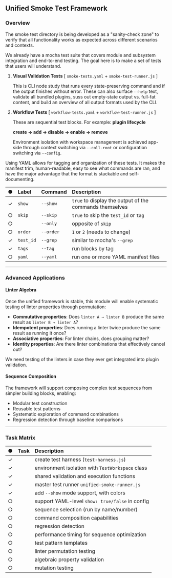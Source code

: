## Unified Smoke Test Framework

### Overview

The smoke test directory is being developed as a "sanity-check zone" 
to verify that all functionality works as expected across different scenarios and contexts.

We already have a mocha test suite that covers module and subsystem integration and end-to-end testing.
The goal here is to make a set of tests that users will understand.

1. **Visual Validation Tests** [ `smoke-tests.yaml` + `smoke-test-runner.js` ]

   This is CLI node study that runs every state-preserving command and if the output finishes without error. These can also surface `--help` text, validate all bundled plugins, suss out empty-state output vs. full-fat content, and build an overview of all output formats used by the CLI.

2. **Workflow Tests** [ `workflow-tests.yaml` + `workflow-test-runner.js` ]

   These are sequential test blocks. For example: **plugin lifecycle**
   
   **create → add → disable → enable → remove**
   
   Environment isolation with workspace management is achieved app-side through context switching via `--coll-root` or configuration switching via `--config`.

Using YAML allows for tagging and organization of these tests. It makes the manifest trim, human-readable, easy to see what commands are ran, and have the major advantage that the format is stackable and self-documenting. 


| ● | **Label** | **Command** | **Description** | 
|:-:|:--------- |:----------- |:--------------- |
| ✓ | `show`    | `--show`    | `true` to display the output of the commands themselves |
| ○ | `skip`    | `--skip`    | `true` to skip the `test_id` or `tag` |
| ○ |           | `--only`    | opposite of `skip` |
| ○ | `order`   | `--order`   | `1` or `2`  (needs to change) |
| ✓ | `test_id` | `--grep`    | similar to mocha's `--grep` |
| ✓ | `tags`    | `--tag`     | run blocks by tag |
| ○ | `yaml`    | `--yaml`    | run one or more YAML manifest files |

---

### Advanced Applications

#### Linter Algebra

Once the unified framework is stable, this module will enable systematic testing of linter properties through permutation:

- **Commutative properties**: Does `linter A → linter B` produce the same result as `linter B → linter A`?
- **Idempotent properties**: Does running a linter twice produce the same result as running it once?
- **Associative properties**: For linter chains, does grouping matter?
- **Identity properties**: Are there linter combinations that effectively cancel out?

We need testing of the linters in case they ever get integrated into plugin validation.

#### Sequence Composition

The framework will support composing complex test sequences from simpler building blocks, enabling:
- Modular test construction
- Reusable test patterns
- Systematic exploration of command combinations
- Regression detection through baseline comparisons

---

### Task Matrix
<!-- lint-disable postman -->
| ● | Task | Description                                        |
|:-:|:-----|:---------------------------------------------------|
| ✓ |      | create test harness (`test-harness.js`)            |
| ✓ |      | environment isolation with `TestWorkspace` class   |
| ✓ |      | shared validation and execution functions          |
| ✓ |      | master test runner `unified-smoke-runner.js`       |
| ✓ |      | add `--show` mode support, with colors             |
| ○ |      | support YAML-level `show: true/false` in config    |
| ○ |      | sequence selection (run by name/number)            |
| ○ |      | command composition capabilities                   |
| ○ |      | regression detection                               |
| ○ |      | performance timing for sequence optimization       |
| ○ |      | test pattern templates                             |
| ○ |      | linter permutation testing                         |
| ○ |      | algebraic property validation                      |
| ○ |      | mutation testing                                   |
<!-- lint-enable postman -->

